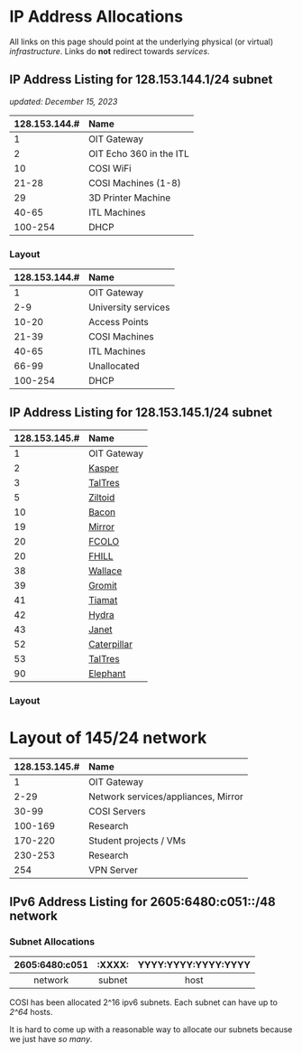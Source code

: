 # IP Address Allocations

All links on this page should point at the underlying physical (or virtual) _infrastructure_. Links do **not** redirect towards _services_.

## IP Address Listing for 128.153.144.1/24 subnet

_updated: December 15, 2023_

| 128.153.144.# | Name |
| :--- | :---
| 1 | OIT Gateway |
| 2 | OIT Echo 360 in the ITL |
| 10 | COSI WiFi |
| 21-28	| COSI Machines (1-8) |
| 29 | 3D Printer Machine |
| 40-65 | ITL Machines |
| 100-254 | DHCP |

### Layout

| 128.153.144.# | Name |
| :--- | :---
| 1 | OIT Gateway |
| 2-9 | University services |
| 10-20 | Access Points |
| 21-39 | COSI Machines |
| 40-65 | ITL Machines  |
| 66-99	| Unallocated   |
| 100-254 | DHCP |

## IP Address Listing for 128.153.145.1/24 subnet

| 128.153.145.# | Name |
| :--- | :---
| 1 | OIT Gateway |
| 2 | [Kasper](../servers/kasper.md) |
| 3 | [TalTres](../servers/taltres.md) |
| 5 | [Ziltoid](../servers/ziltoid.md) |
| 10 | [Bacon](../servers/bacon.md) |
| 19 | [Mirror](../../mirror/introduction.md) |
| 20 | [FCOLO](../network/switches.md) |
| 20 | [FHILL](../network/switches.md) |
| 38 | [Wallace](../servers/wallace.md) |
| 39 | [Gromit](../servers/gromit.md) |
| 41 | [Tiamat](../servers/tiamat.md) |
| 42 | [Hydra](../servers/hydra.md) |
| 43 | [Janet](../servers/janet.md) |
| 52 | [Caterpillar](../servers/caterpillar.md) |
| 53 | [TalTres](../servers/taltres.md) |
| 90 | [Elephant](../servers/elephant.md) |


### Layout

# Layout of 145/24 network

| 128.153.145.# | Name |
| :---  | :---
| 1 | OIT Gateway |
| 2-29 | Network services/appliances, Mirror |
| 30-99 | COSI Servers |
| 100-169 | Research |
| 170-220 | Student projects / VMs  |
| 230-253 | Research |
| 254 | VPN Server |

## IPv6 Address Listing for 2605:6480:c051::/48 network

### Subnet Allocations

| 2605:6480:c051 | :XXXX: | YYYY:YYYY:YYYY:YYYY |
| :-:            | :-:  | :-: |
| network        | subnet | host |

COSI has been allocated 2^16 ipv6 subnets. Each subnet can have up to _2^64_ hosts. 

It is hard to come up with a reasonable way to allocate our subnets because we just have _so many_. 
